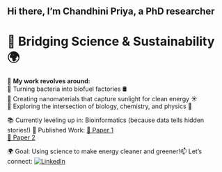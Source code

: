 ## Hi there, I’m **Chandhini Priya**, a PhD researcher
# 🔬 Bridging Science & Sustainability 🌍  

🌱 **My work revolves around:**  
🔹 Turning bacteria into biofuel factories 🛢  
🔹 Creating nanomaterials that capture sunlight for clean energy ☀  
🔹 Exploring the intersection of biology, chemistry, and physics 🧪  


📚 Currently leveling up in: Bioinformatics (because data tells hidden stories!)
📖 Published Work: [📄 Paper 1](https://doi.org/10.1016/j.matpr.2021.07.169)  
[📄 Paper 2](https://doi.org/10.3390/catal12050544) 

🌍 Goal: Using science to make energy cleaner and greener!📫 Let’s connect: [![LinkedIn](https://img.shields.io/badge/LinkedIn-Profile-blue)](https://linkedin.com/in/chandhinipriya95)

